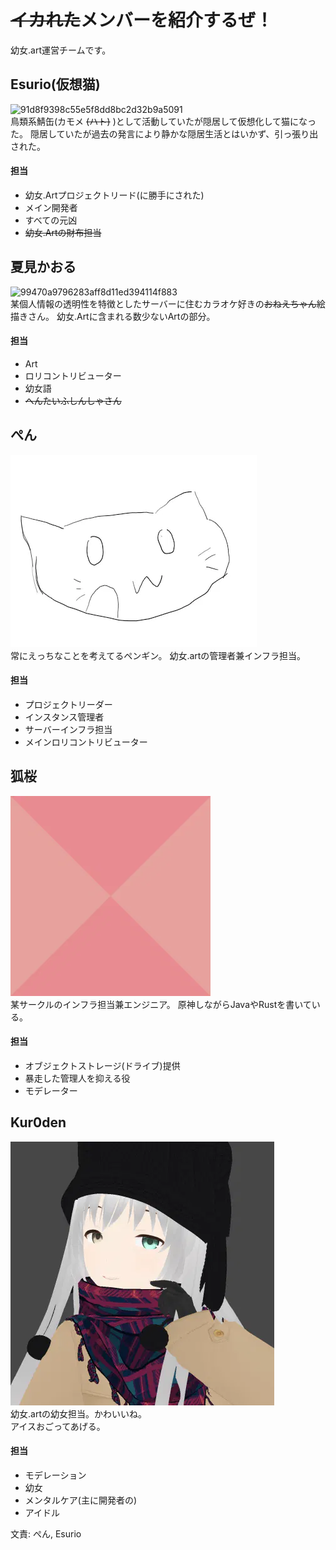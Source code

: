 # ~~イカれた~~メンバーを紹介するぜ！
幼女.art運営チームです。

## Esurio(仮想猫)
![91d8f9398c55e5f8dd8bc2d32b9a5091](https://github.com/yojo-art/cherrypick/assets/121443048/9385224b-14a3-4b4d-8307-10a7ce9eae87)  
鳥類系鯖缶(カモメ ~~(ハト)~~ )として活動していたが隠居して仮想化して猫になった。
隠居していたが過去の発言により静かな隠居生活とはいかず、引っ張り出された。
#### 担当
- 幼女.Artプロジェクトリード(に勝手にされた)
- メイン開発者
- すべての元凶
- ~~幼女.Artの財布担当~~

## 夏見かおる
![99470a9796283aff8d11ed394114f883](https://github.com/yojo-art/cherrypick/assets/121443048/87a2d9ba-2b99-46a9-bf52-73cb7521b3ec)  
某個人情報の透明性を特徴としたサーバーに住むカラオケ好きの~~おねえちゃん~~絵描きさん。
幼女.Artに含まれる数少ないArtの部分。
#### 担当
- Art
- ロリコントリビューター
- 幼女語
- ~~へんたいふしんしゃさん~~

## ぺん
![@penginn-0](./assets/icons/2024-01-23%2018-52-45%201.png.webp)  
常にえっちなことを考えてるペンギン。
幼女.artの管理者兼インフラ担当。
#### 担当
- プロジェクトリーダー
- インスタンス管理者
- サーバーインフラ担当
- メインロリコントリビューター

## 狐桜
![@kozakura913](./assets/icons/kozakura2.png.webp)  
某サークルのインフラ担当兼エンジニア。
原神しながらJavaやRustを書いている。
#### 担当
- オブジェクトストレージ(ドライブ)提供
- 暴走した管理人を抑える役
- モデレーター

## Kur0den
![@kuroden0010](./assets/icons/kuroden.web.webp)  
幼女.artの幼女担当。かわいいね。  
アイスおごってあげる。  
#### 担当
- モデレーション
- 幼女
- メンタルケア(主に開発者の)
- アイドル

文責: ぺん, Esurio